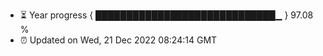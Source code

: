 - ⏳ Year progress { █████████████████████████████▁ } 97.08 %
- ⏰ Updated on Wed, 21 Dec 2022 08:24:14 GMT


